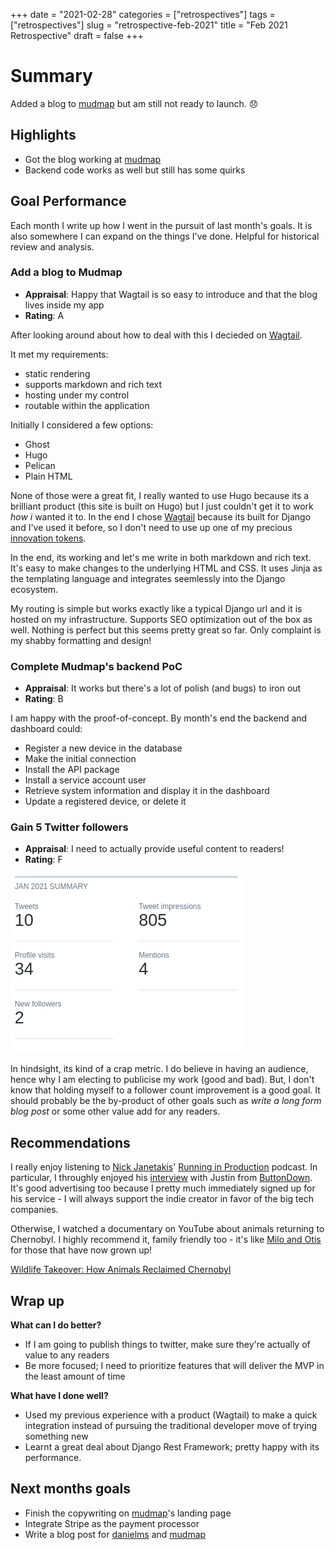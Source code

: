 +++
date = "2021-02-28"
categories = ["retrospectives"]
tags = ["retrospectives"]
slug = "retrospective-feb-2021"
title = "Feb 2021 Retrospective"
draft = false
+++

# Summary

Added a blog to [mudmap] but am still not ready to launch. 😞

## Highlights

- Got the blog working at [mudmap]
- Backend code works as well but still has some quirks

## Goal Performance

Each month I write up how I went in the pursuit of last month's goals. It is
also somewhere I can expand on the things I've done. Helpful for historical
review and analysis.

### Add a blog to Mudmap

- **Appraisal**: Happy that Wagtail is so easy to introduce and that the blog 
  lives inside my app
- **Rating**: A

After looking around about how to deal with this I decieded on [Wagtail].

It met my requirements:

- static rendering
- supports markdown and rich text
- hosting under my control
- routable within the application

Initially I considered a few options:

- Ghost
- Hugo
- Pelican
- Plain HTML

None of those were a great fit, I really wanted to use Hugo because its a 
brilliant product (this site is built on Hugo) but I just couldn't get it to
work *how i* wanted it to. In the end I chose [Wagtail] because its built for
Django and I've used it before, so I don't need to use up one of my precious
[innovation tokens]. 

In the end, its working and let's me write in both markdown and rich text. It's
easy to make changes to the underlying HTML and CSS. It uses Jinja as the 
templating language and integrates seemlessly into the Django ecosystem. 

My routing is simple but works exactly like a typical Django url and it
is hosted on my infrastructure. Supports SEO optimization out of the box as
well. Nothing is perfect but this seems pretty great so far. Only complaint is
my shabby formatting and design!


### Complete Mudmap's backend PoC

- **Appraisal**: It works but there's a lot of polish (and bugs) to iron out
- **Rating**: B

I am happy with the proof-of-concept. By month's end the backend and dashboard
could:

- Register a new device in the database
- Make the initial connection
- Install the API package
- Install a service account user
- Retrieve system information and display it in the dashboard
- Update a registered device, or delete it


### Gain 5 Twitter followers

- **Appraisal**: I need to actually provide useful content to readers!
- **Rating**: F

![Jan twitter analytics](jan-twitter-analytics.png)

In hindsight, its kind of a crap metric. I do believe in having an audience,
hence why I am electing to publicise my work (good and bad). But, I don't know
that holding myself to a follower count improvement is a good goal. It should
probably be the by-product of other goals such as *write a long form blog post*
or some other value add for any readers. 



## Recommendations

I really enjoy listening to [Nick Janetakis]' [Running in Production] podcast.
In particular, I throughly enjoyed his [interview] with Justin from [ButtonDown].
It's good advertising too because I pretty much immediately signed up for his
service - I will always support the indie creator in favor of the big tech
companies. 

Otherwise, I watched a documentary on YouTube about animals returning to Chernobyl.
I highly recommend it, family friendly too - it's like [Milo and Otis] for those
that have now grown up!

[Wildlife Takeover: How Animals Reclaimed Chernobyl][video]

## Wrap up

**What can I do better?**

- If I am going to publish things to twitter, make sure they're actually of value to any readers
- Be more focused; I need to prioritize features that will deliver the MVP in the least amount of time

**What have I done well?**

- Used my previous experience with a product (Wagtail) to make a quick integration instead of pursuing the traditional developer move of trying something new
- Learnt a great deal about Django Rest Framework; pretty happy with its performance.

## Next months goals

- Finish the copywriting on [mudmap]'s landing page
- Integrate Stripe as the payment processor
- Write a blog post for [danielms] and [mudmap]

[Nick Janetakis]: https://nickjanetakis.com/?ref=danielms.site
[Running in Production]: https://runninginproduction.com/?ref=danielms.site
[ButtonDown]: https://buttondown.email?ref=daniems.site
[interview]: https://runninginproduction.com/podcast/70-buttondown-lets-you-build-grow-and-launch-your-email-newsletter?ref=danielms.site
[Milo and Otis]: https://www.youtube.com/watch?v=JZSqJWeZXaA?ref=danielms.site
[video]: https://www.youtube.com/watch?v=XaUNhqnpiOE?ref=danielms.site
[Wagtail]: https://wagtail.io/?ref=danielms.site
[innovation tokens]: http://boringtechnology.club/?ref=danielms.site
[mudmap]: https://mudmap.io?ref=danielms.site
[danielms]: https://danielms.site?ref=danielms.site
